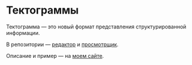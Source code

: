 # Тектограммы
Тектограмма — это новый формат представления структурированной информации.

В репозитории — [редактор](http://leonidovcharenko.github.com/tectograph) и [просмотрщик](http://leonidovcharenko.github.com/tectograph).

Описание и пример — на [моем сайте](http://leonidovcharenko.ru/tectograms).
